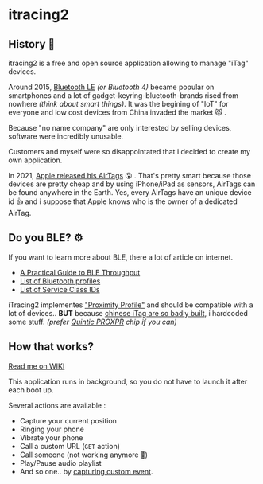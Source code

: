 # itracing2 

## History 📓
itracing2 is a free and open source application allowing to manage "iTag" devices.

Around 2015, [Bluetooth LE](https://www.link-labs.com/blog/bluetooth-vs-bluetooth-low-energy) _(or Bluetooth 4)_ became popular on smartphones and a lot of gadget-keyring-bluetooth-brands rised from nowhere _(think about smart things)_.
It was the begining of "IoT" for everyone and low cost devices from China invaded the market 😾 .

Because "no name company" are only interested by selling devices, software were incredibly unusable.

Customers and myself were so disappointated that i decided to create my own application.

In 2021, [Apple released his AirTags](https://en.wikipedia.org/wiki/AirTag) 😮 . That's pretty smart because those devices are pretty cheap and by using iPhone/iPad as sensors, AirTags can be found anywhere in the Earth. Yes, every AirTags have an unique device id 👍 and i suppose that Apple knows who is the owner of a dedicated AirTag.

## Do you BLE? ⚙️

If you want to learn more about BLE, there a lot of article on internet.
- [A Practical Guide to BLE Throughput](https://interrupt.memfault.com/blog/ble-throughput-primer)
- [List of Bluetooth profiles](https://en.wikipedia.org/wiki/List_of_Bluetooth_profiles)
- [List of Service Class IDs](https://docs.microsoft.com/en-us/windows/uwp/devices-sensors/aep-service-class-ids)

iTracing2 implementes ["Proximity Profile"](https://en.wikipedia.org/wiki/List_of_Bluetooth_profiles#Proximity_Profile_(PXP)) and should be compatible with a lot of devices.. **BUT** because [chinese iTag are so badly built](https://github.com/sylvek/itracing2/wiki/MLE-15), i hardcoded some stuff. _(prefer [Quintic PROXPR](https://github.com/sylvek/itracing2/wiki/Quintic-PROXR) chip if you can)_

## How that works?

[Read me on WIKI](https://github.com/sylvek/itracing2/wiki)

This application runs in background, so you do not have to launch it after each boot up.

Several actions are available :

* Capture your current position
* Ringing your phone
* Vibrate your phone
* Call a custom URL (`GET` action)
* Call someone (not working anymore 🤔)
* Play/Pause audio playlist
* And so one.. by [capturing custom event](https://github.com/sylvek/itracing2/wiki#custom-action).
